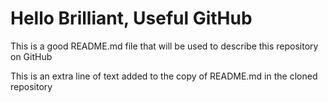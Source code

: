 # Hello Brilliant, Useful GitHub

This is a good README.md file that will be used to describe this
repository on GitHub

This is an extra line of text added to the copy
of README.md in the cloned repository
